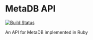 # MetaDB API
[![Build Status](https://travis-ci.org/LafayetteCollegeLibraries/metadb-api.svg)](https://travis-ci.org/LafayetteCollegeLibraries/metadb-api)

An API for MetaDB implemented in Ruby
